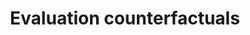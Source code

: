 ---
title: 'Evaluation counterfactuals'
field: 'is.evaluation.counterfacts'
slug: 'impact-evaluation-counterfactuals'
description: 'yes, no, not applicable'
required: False
vocabulary: 'impact-evaluation-counterfactuals.txt'
module: 'Impact'
cluster: 'Impact'
policy: 'Controlled value. Single select from control list.'
---